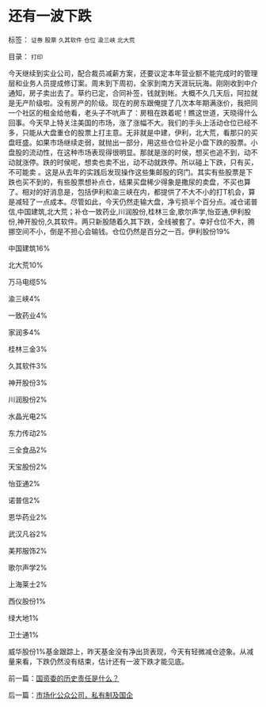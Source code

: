 # 还有一波下跌

标签： `证券` `股票` `久其软件` `仓位` `渝三峡` `北大荒` 

目录： `打印`

今天继续到实业公司，配合裁员减薪方案，还要议定本年营业额不能完成时的管理层和业务人员提成修订案。周末到下周初，全家到南方天涯玩玩海。刚刚收到中介通知，房子卖出去了。草约已定，合同补签，钱就到帐。大概不久几天后，阿拉就是无产阶级啦。没有房产的阶级。现在的房东跟俺提了几次本年期满涨价，我把同一个社区的租金给他看，老头子不吭声了：房租在跌着呢！瞧这世道，天晓得什么回事。今天早上特关注美国的市场，涨了涨幅不大。我们的手头上活动仓位已经不多，只能从大盘重仓的股票上打主意。无非就是中建，伊利，北大荒，看那只的买盘旺盛。如果市场继续走弱，就抛出一部分，用这些仓位补足小盘下跌的股票。小盘股的流动性，在这种市场表现得很明显。那就是涨的时侯，想买也追不到，动不动就涨停。跌的时侯呢，想卖也卖不出，动不动就跌停。所以碰上下跌，只有买，不可能卖
。这是从去年的实践后发现操作这些集邮股的窍门。其实有些股票是下跌也买不到的，有些股票想补点仓，结果买盘稀少得象是撒尿的卖盘，不买也算了。相对的好消息是，包括伊利和渝三峡在内，都提供了不大不小的打T机会，算是减轻了一点成本。尽管如此，今天仍然走输大盘，净亏损半个百分点。减仓诺普信,中国建筑,北大荒；补仓一致药业,川润股份,桂林三金,歌尔声学,怡亚通,伊利股份,神开股份,久其软件。两只新股随着久其下跌，全线被套了。幸好仓位不大，腾挪空间不小，倒是不担心会输钱。仓位仍然是百分之一百。伊利股份19%

中国建筑16%

北大荒10%

万马电缆5%

渝三峡4%

一致药业4%

家润多4%

桂林三金3%

久其软件3%

神开股份3%

川润股份2%

水晶光电2%

东力传动2%

三全食品2%

天宝股份2%

怡亚通2%

诺普信2%

恩华药业2%

武汉凡谷2%

美邦服饰2%

歌尔声学2%

上海莱士2%

西仪股份1%

绿大地1%

卫士通1%

威华股份1%基金跟踪上，昨天基金没有净出货表现，今天有轻微减仓迹象。从减量来看，下跌仍然没有结束，估计还有一波下跌才能见底。

前一篇：[国资委的历史责任是什么？](../../../2009/8/13/国资委的历史责任是什么？.md)

后一篇：[市场化公众公司，私有制及国企](../../../2009/8/13/市场化公众公司，私有制及国企.md)